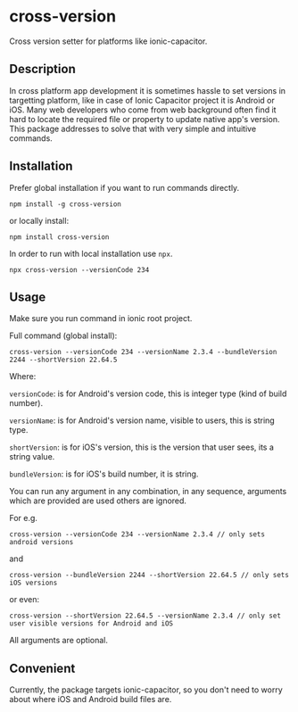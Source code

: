 # cross-version
Cross version setter for platforms like ionic-capacitor.

## Description
In cross platform app development it is sometimes hassle to set versions in targetting platform, like in case of Ionic Capacitor project
it is Android or iOS. Many web developers who come from web background often find it hard to locate the required file or property to update native app's version. This package addresses to solve that with very simple and intuitive commands.

## Installation
Prefer global installation if you want to run commands directly. 
```
npm install -g cross-version
```
or locally install:
```
npm install cross-version
```
In order to run with local installation use `npx`.
```
npx cross-version --versionCode 234
```


## Usage
Make sure you run command in ionic root project.

Full command (global install):
```
cross-version --versionCode 234 --versionName 2.3.4 --bundleVersion 2244 --shortVersion 22.64.5
```

Where:

`versionCode`: is for Android's version code, this is integer type (kind of build number).

`versionName`: is for Android's version name, visible to users, this is string type.

`shortVersion`: is for iOS's version, this is the version that user sees, its a string value.

`bundleVersion`: is for iOS's build number, it is string.

You can run any argument in any combination, in any sequence, arguments which are provided are used others are ignored.

For e.g.

```
cross-version --versionCode 234 --versionName 2.3.4 // only sets android versions
```
and 
```
cross-version --bundleVersion 2244 --shortVersion 22.64.5 // only sets iOS versions
```
or even:
```
cross-version --shortVersion 22.64.5 --versionName 2.3.4 // only set user visible versions for Android and iOS
```

All arguments are optional.

## Convenient
Currently, the package targets ionic-capacitor, so you don't need to worry about where iOS and Android build files are. 
